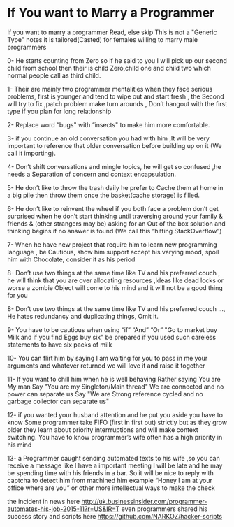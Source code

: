 # If You want to Marry a Programmer

If you want to marry a programmer Read, else skip
This is not a "Generic Type" notes it is tailored(Casted) for females willing to marry male programmers

0- He starts counting from Zero  so if he said to you I will pick up our second child from school then their is child Zero,child one and child two which normal people call as third child.

1- Their are mainly two programmer mentalities when they face serious problems, first is younger and tend to wipe out and start fresh , the Second will try to fix ,patch problem make turn arounds , Don’t hangout with the first type if you plan for long relationship

2- Replace word “bugs" with “insects" to make him more comfortable.

3- if you continue an old conversation you had with him ,It will be very important to reference that older conversation before building up on it (We call it importing).

4- Don’t shift conversations and mingle topics, he will get so confused ,he needs a Separation of concern and context encapsulation.

5- He don’t like to throw the trash daily he prefer to Cache them at home in a big pile then throw them once the basket(cache storage) is filled.

6- He don’t like to reinvent the wheel if you both face a problem don’t get surprised when he don’t start thinking until traversing around your family & friends & (other strangers may be) asking for an Out of the box solution and thinking begins if no answer is found (We call this “hitting StackOverflow”)

7- When he have new project that require him to learn new programming language , be Cautious, show him support accept his varying mood, spoil him with Chocolate, consider it as his period

8- Don’t use two things at the same time like TV and his preferred couch , he will think that you are over allocating resources ,Ideas like dead locks or worse a zombie Object will come to his mind and it will not be a good thing for you

8- Don’t use two things at the same time like TV and his preferred couch ..., He hates redundancy and duplicating things, Omit it.

9- You have to be cautious when using “if” “And”  “Or”
"Go to market buy Milk and if you find Eggs buy six"
be prepared if you used such careless statements to have six packs of milk

10- You can flirt him by saying I am waiting for you to pass in me your arguments and whatever returned we will love it and raise it together

11- If you want to chill him when he is well behaving
      Rather saying
                You are My man Say "You are my Singleton/Main thread"
                We are connected and no power can separate us Say "We are Strong reference cycled and no garbage collector can separate us"

12- if you wanted your husband attention and he put you aside you have to know Some programmer take FIFO (first in first out) strictly but as they grow older
they learn about priority interrruptions and will make context switching. You have to know programmer’s wife often has a high priority in his mind

13- a Programmer caught sending automated texts to his wife ,so you can receive a message like I have a important meeting I will be late and he may be spending time with his friends in a bar. So it will be nice to reply with captcha to detect him from machined him example “Honey I am at your office where are you” or other more intellectual ways to make the check

the incident in news here http://uk.businessinsider.com/programmer-automates-his-job-2015-11?r=US&IR=T
even programmers shared his success story and scripts here  https://github.com/NARKOZ/hacker-scripts

